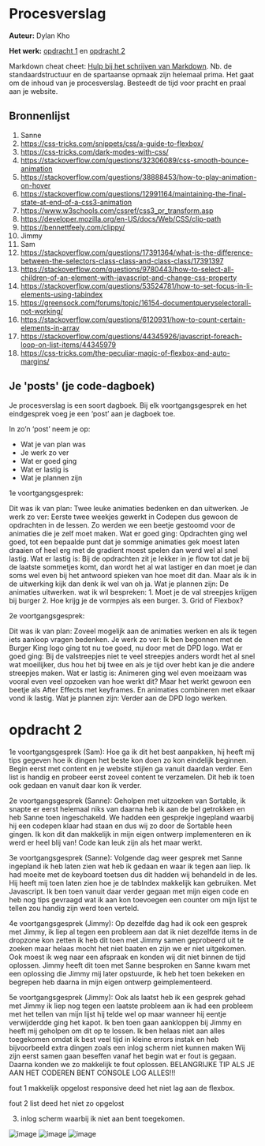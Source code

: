 # Procesverslag
**Auteur:** Dylan Kho

**Het werk:** [opdracht 1](opdracht1/index.html) en [opdracht 2](opdracht2/index.html)


Markdown cheat cheet: [Hulp bij het schrijven van Markdown](https://github.com/adam-p/markdown-here/wiki/Markdown-Cheatsheet). Nb. de standaardstructuur en de spartaanse opmaak zijn helemaal prima. Het gaat om de inhoud van je procesverslag. Besteedt de tijd voor pracht en praal aan je website.



## Bronnenlijst
1. Sanne
2. https://css-tricks.com/snippets/css/a-guide-to-flexbox/
3. https://css-tricks.com/dark-modes-with-css/
4. https://stackoverflow.com/questions/32306089/css-smooth-bounce-animation
5. https://stackoverflow.com/questions/38888453/how-to-play-animation-on-hover
6. https://stackoverflow.com/questions/12991164/maintaining-the-final-state-at-end-of-a-css3-animation
7. https://www.w3schools.com/cssref/css3_pr_transform.asp
8. https://developer.mozilla.org/en-US/docs/Web/CSS/clip-path
9. https://bennettfeely.com/clippy/
10. Jimmy
11. Sam
12. https://stackoverflow.com/questions/17391364/what-is-the-difference-between-the-selectors-class-class-and-class-class/17391397
13. https://stackoverflow.com/questions/9780443/how-to-select-all-children-of-an-element-with-javascript-and-change-css-property
14. https://stackoverflow.com/questions/53524781/how-to-set-focus-in-li-elements-using-tabindex
15. https://greensock.com/forums/topic/16154-documentqueryselectorall-not-working/
16. https://stackoverflow.com/questions/6120931/how-to-count-certain-elements-in-array
17. https://stackoverflow.com/questions/44345926/javascript-foreach-loop-on-list-items/44345979
18. https://css-tricks.com/the-peculiar-magic-of-flexbox-and-auto-margins/


## Je 'posts' (je code-dagboek)

Je procesverslag is een soort dagboek.
Bij elk voortgangsgesprek en het eindgesprek voeg je een ‘post’ aan je dagboek toe.

In zo’n ‘post’ neem je op:
- Wat je van plan was
- Je werk zo ver
- Wat er goed ging
- Wat er lastig is
- Wat je plannen zijn

1e voortgangsgesprek:

Dit was ik van plan: Twee leuke animaties bedenken en dan uitwerken.
Je werk zo ver:  Eerste twee weekjes gewerkt in Codepen dus gewoon de opdrachten in de lessen. Zo werden we een beetje gestoomd voor de animaties die je zelf moet maken.
Wat er goed ging:  Opdrachten ging wel goed, tot een bepaalde punt dat je sommige animaties gek moest laten draaien of heel erg met de gradient moest spelen dan werd wel al snel lastig.
Wat er lastig is: Bij de opdrachten zit je lekker in je flow tot dat je bij de laatste sommetjes komt, dan wordt het al wat lastiger en dan moet je dan soms wel even bij het antwoord spieken van hoe moet dit dan. Maar als ik in de uitwerking kijk dan denk ik wel van oh ja.
Wat je plannen zijn: De animaties uitwerken.
wat ik wil bespreken: 1. Moet je de val streepjes krijgen bij burger 2. Hoe krijg je de vormpjes als een burger. 3. Grid of Flexbox?

2e voortgangsgesprek:

Dit was ik van plan: Zoveel mogelijk aan de animaties werken en als ik tegen iets aanloop vragen bedenken.
Je werk zo ver: Ik ben begonnen met de Burger King logo ging tot nu toe goed, nu door met de DPD logo.
Wat er goed ging: Bij de valstreepjes niet te veel streepjes anders wordt het al snel wat moeilijker, dus hou het bij twee en als je tijd over hebt kan je die andere streepjes maken.
Wat er lastig is: Animeren ging wel even moeizaam was vooral even veel opzoeken van hoe werkt dit? Maar het werkt gewoon een beetje als After Effects met keyframes. En animaties combineren met elkaar vond ik lastig.
Wat je plannen zijn: Verder aan de DPD logo werken.

# opdracht 2
1e voortgangsgesprek (Sam):
Hoe ga ik dit het best aanpakken, hij heeft mij tips gegeven hoe ik dingen het beste kon doen zo kon eindelijk beginnen. Begin eerst met content en je website stijlen ga vanuit daardan verder. Een list is handig en probeer eerst zoveel content te verzamelen.
Dit heb ik toen ook gedaan en vanuit daar kon ik verder. 

2e voortgangsgesprek (Sanne):
Geholpen met uitzoeken van Sortable, ik snapte er eerst helemaal niks van daarna heb ik aan de bel getrokken en heb Sanne toen ingeschakeld. We hadden een gesprekje ingepland waarbij hij een codepen klaar had staan en dus wij zo door de Sortable heen gingen.
Ik kon dit dan makkelijk in mijn eigen ontwerp implementeren en ik werd er heel blij van! Code kan leuk zijn als het maar werkt. 

3e voortgangsgesprek (Sanne):
Volgende dag weer gesprek met Sanne ingepland ik heb laten zien wat heb ik gedaan en waar ik tegen aan liep. Ik had moeite met de keyboard toetsen dus dit hadden wij behandeld in de les. Hij heeft mij toen laten zien hoe je de tabIndex makkelijk kan gebruiken.
Met Javascript. Ik ben toen vanuit daar verder gegaan met mijn eigen code en heb nog tips gevraagd wat ik aan kon toevoegen een counter om mijn lijst te tellen zou handig zijn werd toen verteld.

4e voortgangsgesprek (Jimmy): 
Op dezelfde dag had ik ook een gesprek met Jimmy, ik liep al tegen een probleem aan dat ik niet dezelfde items in de dropzone kon zetten ik heb dit toen met Jimmy samen geprobeerd uit te zoeken maar helaas mocht het niet baaten en zijn we er niet uitgekomen.
Ook moest ik weg naar een afspraak en konden wij dit niet binnen de tijd oplossen. Jimmy heeft dit toen met Sanne besproken en Sanne kwam met een oplossing die Jimmy mij later opstuurde, ik heb het toen bekeken en begrepen heb daarna in mijn eigen ontwerp
geimplementeerd.

5e voortgangsgesprek (Jimmy):
Ook als laatst heb ik een gesprek gehad met Jimmy ik liep nog tegen een laatste probleem aan ik had een probleem met het tellen van mijn lijst hij telde wel op maar wanneer hij eentje verwijderdde ging het kapot. Ik ben toen gaan aankloppen bij Jimmy en heeft
mij geholpen om dit op te lossen. Ik ben helaas niet aan alles toegekomen omdat ik best veel tijd in kleine errors instak en heb bijvoorbeeld extra dingen zoals een inlog scherm niet kunnen maken Wij zijn eerst samen gaan beseffen vanaf het begin wat er fout is gegaan. Daarna konden we zo makkelijk te fout oplossen. BELANGRIJKE TIP ALS JE AAN HET CODEREN BENT CONSOLE LOG ALLES!!!
 

fout 1 makkelijk opgelost responsive deed het niet lag aan de flexbox.

fout 2 list deed het niet zo opgelost

3. inlog scherm waarbij ik niet aan bent toegekomen.

![image](https://user-images.githubusercontent.com/74244795/121052748-92724300-c7b2-11eb-8bcf-5b4a9687b725.png)
![image](https://user-images.githubusercontent.com/74244795/121052792-9dc56e80-c7b2-11eb-8faf-57c32bd1c001.png)
![image](https://user-images.githubusercontent.com/74244795/121052827-a61da980-c7b2-11eb-809a-875d2cc06ce6.png)



